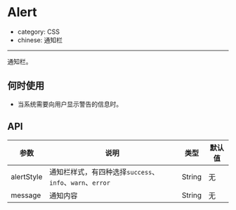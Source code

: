 # Alert

- category: CSS
- chinese: 通知栏

---

通知栏。

## 何时使用

- 当系统需要向用户显示警告的信息时。

## API

| 参数        | 说明                                                   | 类型        | 默认值 |
|----------- |-----------------------------------------------------   | ---------- |--------|
| alertStyle | 通知栏样式，有四种选择`success`、`info`、`warn`、`error` | String      | 无    |
| message    | 通知内容                                              | String      | 无    |
